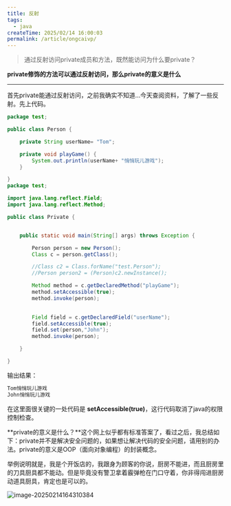 ```yaml
---
title: 反射
tags:
  - java
createTime: 2025/02/14 16:00:03
permalink: /article/ongcaivp/
---
```


> 通过反射访问private成员和方法，既然能访问为什么要private？

**private修饰的方法可以通过反射访问，那么private的意义是什么**

------

首先private能通过反射访问，之前我确实不知道…今天查阅资料，了解了一些反射。先上代码。

```Java
package test;

public class Person {

    private String userName= "Tom";

    private void playGame() {
        System.out.println(userName+ "悄悄玩儿游戏");
    }

}
package test;

import java.lang.reflect.Field;
import java.lang.reflect.Method;

public class Private {


    public static void main(String[] args) throws Exception {

        Person person = new Person();
        Class c = person.getClass();

        //Class c2 = Class.forName("test.Person");
        //Person person2 = (Person)c2.newInstance();

        Method method = c.getDeclaredMethod("playGame");
        method.setAccessible(true);
        method.invoke(person);
      

        Field field = c.getDeclaredField("userName");
        field.setAccessible(true);
        field.set(person,"John");
        method.invoke(person);

    }

}
```

输出结果：

```java
Tom悄悄玩儿游戏
John悄悄玩儿游戏
```

在这里面很关键的一处代码是 **setAccessible(true)**，这行代码取消了java的权限控制检查。

**private的意义是什么？**这个网上似乎都有标准答案了，看过之后，我总结如下：private并不是解决安全问题的，如果想让解决代码的安全问题，请用别的办法。private的意义是OOP（面向对象编程）的封装概念。

举例说明就是，我是个开饭店的，我跟身为顾客的你说，厨房不能进，而且厨房里的刀具厨具都不能动。但是毕竟没有警卫拿着霰弹枪在门口守着，你非得闯进厨房动道具厨具，肯定也是可以的。

![image-20250214164310384](https://afuo-blog.oss-cn-beijing.aliyuncs.com/java.assets/image-20250214164310384.png)
